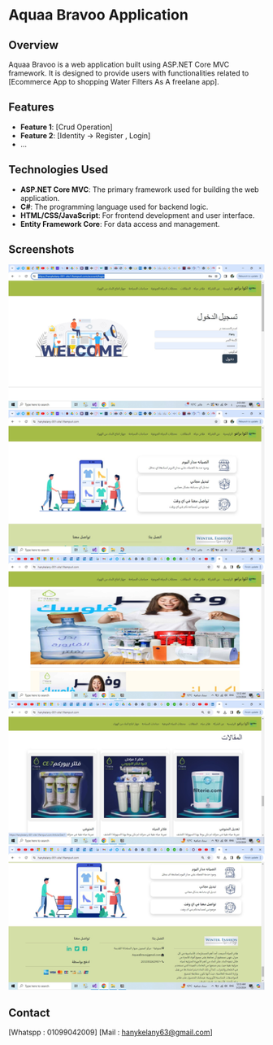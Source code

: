 # Aquaa Bravoo Application

## Overview
Aquaa Bravoo is a web application built using ASP.NET Core MVC framework. It is designed to provide users with functionalities related to [Ecommerce App to shopping Water Filters As A freelane app].

## Features
- **Feature 1**: [Crud Operation]
- **Feature 2**: [Identity → Register , Login]
- ...

## Technologies Used
- **ASP.NET Core MVC**: The primary framework used for building the web application.
- **C#**: The programming language used for backend logic.
- **HTML/CSS/JavaScript**: For frontend development and user interface.
- **Entity Framework Core**: For data access and management.
## Screenshots
![Screenshot 1](https://github.com/Hany-kelany/AquaaBravoProject/blob/main/Screenshot%202024-03-17%20020536.jpg)
![Screenshot 2](https://github.com/Hany-kelany/AquaaBravoProject/blob/main/Screenshot%202024-03-17%20020637.jpg)
![Screenshot 3](https://github.com/Hany-kelany/AquaaBravoProject/blob/main/Screenshot%202024-03-23%20003253.jpg)
![Screenshot 4](https://github.com/Hany-kelany/AquaaBravoProject/blob/main/Screenshot%202024-03-23%20003326.jpg)
![Screenshot 5](https://github.com/Hany-kelany/AquaaBravoProject/blob/main/Screenshot%202024-03-23%20003344.jpg)



## Contact
[Whatspp : 01099042009]
[Mail : hanykelany63@gmail.com]



